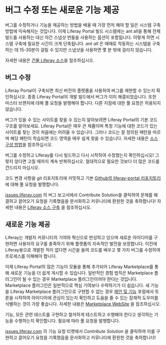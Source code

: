 # 버그 수정 또는 새로운 기능 제공

버그를 수정하거나 기능을 제공하는 방법을 배울 때 가장 먼저 해야 할 일은 시스템 구축 방법에 익숙해지는 것입니다. 이제 Liferay Portal 빌드 시스템에는 ant all을 통해 전체 빌드를 사용하는 대신 야간 스냅샷 번들을 사용하는 옵션이 포함됩니다. 이렇게 하면 시스템 구축에 필요한 시간이 크게 단축됩니다. *ant all* 은 때때로 작동하는 시스템을 구축하는 데 15-30분이 걸릴 수 있지만 스냅샷을 사용하면 몇 분 밖에 걸리지 않습니다.

자세한 내용은 [건물 Liferay 소스](./building-liferay-source.md)을 참조하십시오.

## 버그 수정

Liferay Portal이 구축되면 최신 버전의 플랫폼을 사용하여 버그를 재현할 수 있는지 확인하십시오. 종종 Liferay Portal의 개발 빌드에서 버그가 이미 해결되었습니다. 또한 마스터 브랜치에 대해 풀 요청을 발행해야 합니다. 다른 지점에 대한 풀 요청은 허용되지 않습니다.

버그가 있을 수 있는 사이트를 찾을 수 있는지 알아보려면 Liferay Portal의 기본 코드 구조를 알아보세요. Liferay Portal은 매우 큰 제품이며 특정 기능에 대한 코드가 있는 사이트를 찾는 것이 처음에는 어려울 수 있습니다. 그러나 코드는 잘 정의된 패턴을 따르며 해당 패턴이 학습되면 코드 영역을 매우 쉽게 찾을 수 있습니다. 자세한 내용은 [소스 구성 방법](./organizing-the-source.md)을 참조하십시오.

버그를 수정하고 Liferay를 다시 빌드하고 다시 시작하여 수정했는지 확인하십시오! 그렇지 않다면 고칠 때까지 계속 반복하십시오. 절대적으로 필요한 것보다 더 많은 코드를 건드리지 마십시오.

코드 변경 사항을 git 리포지토리에 커밋하고 기본 [Github의 liferay-portal 리포지토리](https://github.com/liferay/liferay-portal) 에 대해 풀 요청을 발행합니다.

[issues.liferay.com](https://issues.liferay.com/secure/Dashboard.jspa) 의 버그 보고서에서 Contribute Solution을 클릭하여 문제를 해결하고 끌어오기 요청을 기록했음을 문서화하고 커뮤니티에 환원한 것을 축하합니다! 자세한 내용은 [Liferay 소스 구축](./building-liferay-source.md) 을 참조하십시오.

## 새로운 기능 제공

Liferay는 개발자 커뮤니티의 기여와 혁신으로 번성하고 있으며 새로운 아이디어를 구현하면 사용자의 요구를 충족하기 위해 플랫폼의 지속적인 발전을 보장합니다. 이전에 Liferay용으로 개발한 적이 없다면 시간을 들여 코드를 배우고 몇 가지 버그를 수정하여 프로세스를 이해해야 합니다. 

이제 Liferay Portal의 많은 기능이 모듈을 통해 추가되어 Liferay Marketplace를 통해 새로운 기능을 더 쉽게 게시할 수 있습니다. 일반적인 경험 법칙은 Marketplace 플러그인이 될 수 있는 경우 Marketplace 플러그인이어야 한다는 것입니다. Marketplace 플러그인은 일반적으로 핵심 기여보다 수락하기가 더 쉽습니다. 새 기능을 Liferay Marketplace 플러그인으로 구현할 수 없는 경우 [제안 및 기능](https://liferay.dev/en/forums-redirect/-/message_boards/category/1108052) 포럼에서 토론을 시작하여 아이디어에 관심이 있는지 확인하고 도움을 줄 수 있는 잠재적 도우미를 식별하는 것이 가장 좋습니다. 자세한 내용은 [Marketplace WebSite](https://marketplace.liferay.dev/) 을 참조하십시오.

기능, 모든 관련 테스트를 구현하고 철저하게 테스트하고 수행해야 한다고 생각하는 기능을 수행하는지 확인합니다. 필요에 따라 풀 요청을 발행합니다.

[issues.liferay.com](https://issues.liferay.com/secure/Dashboard.jspa) 의 기능 요청 티켓에서 *Contribute Solution* 을 클릭하여 이를 구현하고 끌어오기 요청을 기록했음을 문서화하고 커뮤니티에 환원한 것을 축하합니다!